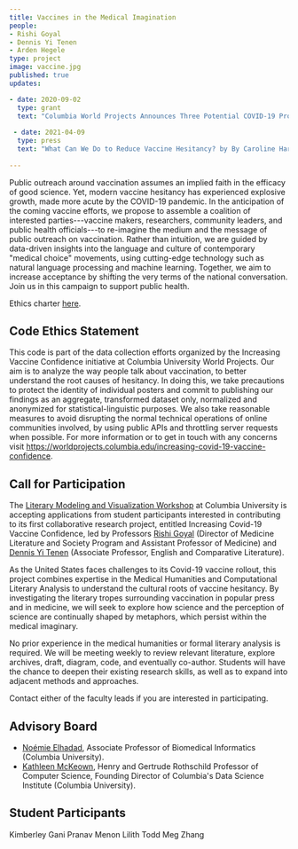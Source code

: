 ```yaml
---
title: Vaccines in the Medical Imagination
people:
- Rishi Goyal
- Dennis Yi Tenen
- Arden Hegele
type: project
image: vaccine.jpg
published: true
updates:

- date: 2020-09-02
  type: grant
  text: "Columbia World Projects Announces Three Potential COVID-19 Projects in [New Report](https://worldprojects.columbia.edu/news-media/columbia-world-projects-announces-three-potential-covid-19-projects-new-report)"
  
 - date: 2021-04-09
  type: press
  text: "What Can We Do to Reduce Vaccine Hesitancy? by By Caroline Harting for [Columbia News](https://news.columbia.edu/news/covid-vaccine-hesitancy-project)."
    
---
```


Public outreach around vaccination assumes an implied faith in the efficacy of good science.
Yet, modern vaccine hesitancy has experienced explosive growth, made more acute by the COVID-19
pandemic. In the anticipation of the coming vaccine efforts, we propose to assemble a coalition
of interested parties---vaccine makers, researchers, community leaders, and public health
officials---to re-imagine the medium and the message of public outreach on vaccination. Rather
than intuition, we are guided by data-driven insights into the language and culture of
contemporary "medical choice" movements, using cutting-edge technology such as natural language
processing and machine learning. Together, we aim to increase acceptance by shifting the very
terms of the national conversation. Join us in this campaign to support public health.

Ethics charter [here][10].

[10]: https://docs.google.com/document/d/1CySyCm6Jz1L53egGS6ex_SANGJydnTbNx6IvQnZDxxI/edit?usp=sharing

## Code Ethics Statement

This code is part of the data collection efforts organized by the Increasing Vaccine Confidence initiative at Columbia University World Projects. Our aim is to analyze the way people talk about vaccination, to better understand the root causes of hesitancy. In doing this, we take precautions to protect the identity of individual posters and commit to publishing our findings as an aggregate, transformed dataset only, normalized and anonymized for statistical-linguistic purposes. We also take reasonable measures to avoid disrupting the normal technical operations of online communities involved, by using public APIs and throttling server requests when possible. For more information or to get in touch with any concerns visit https://worldprojects.columbia.edu/increasing-covid-19-vaccine-confidence.

## Call for Participation

The [Literary Modeling and Visualization Workshop][1] at Columbia University is accepting
applications from student participants interested in contributing to its first collaborative
research project, entitled Increasing Covid-19 Vaccine Confidence, led by Professors [Rishi
Goyal][2] (Director of Medicine Literature and Society Program and Assistant Professor of
Medicine) and [Dennis Yi Tenen][3] (Associate Professor, English and Comparative Literature).

As the United States faces challenges to its Covid-19 vaccine rollout, this project
combines expertise in the Medical Humanities and Computational Literary Analysis to understand
the cultural roots of vaccine hesitancy. By investigating the literary tropes surrounding
vaccination in popular press and in medicine, we will seek to explore how science and the
perception of science are continually shaped by metaphors, which persist within the medical
imaginary.

No prior experience in the medical humanities or formal literary analysis is required. We will
be meeting weekly to review relevant literature, explore archives, draft, diagram, code, and
eventually co-author. Students will have the chance to deepen their existing research skills,
as well as to expand into adjacent methods and approaches. 

Contact either of the faculty leads if you are interested in participating.

[1]: https://xpmethod.plaintext.in/projects/literary-modeling.html
[2]: http://icls.columbia.edu/author/0000000039/
[3]: http://denten.plaintext.in/

## Advisory Board

- [Noémie Elhadad][4], Associate Professor of Biomedical Informatics (Columbia University).
- [Kathleen McKeown][5], Henry and Gertrude Rothschild Professor of Computer Science, Founding
Director of Columbia's Data Science Institute (Columbia University).

[4]: https://www.dbmi.columbia.edu/profile/noemie-elhadad/
[5]: http://www.cs.columbia.edu/~kathy/

## Student Participants
Kimberley Gani
Pranav Menon
Lilith Todd
Meg Zhang
